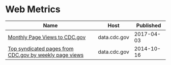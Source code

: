 # Web Metrics

Name | Host | Published
---- | ---- | ---------
[Monthly Page Views to CDC.gov](../datasets/rq85-buyi.md) | data.cdc.gov | 2017-04-03
[Top syndicated pages from CDC.gov by weekly page views](../datasets/rppv-wbiv.md) | data.cdc.gov | 2014-10-16

